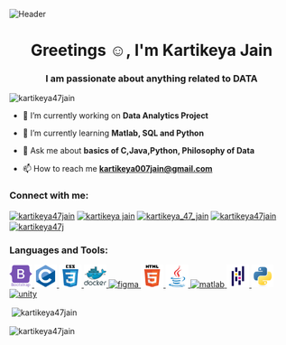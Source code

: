 ![Header](https://giphy.com/gifs/art-loop-trippy-26DoiqmYcxgFICb3G)
<h1 align="center">Greetings ☺️, I'm Kartikeya Jain</h1>
<h3 align="center">I am passionate about anything related to DATA</h3>

<p align="left"> <img src="https://komarev.com/ghpvc/?username=kartikeya47jain&label=Profile%20views&color=0e75b6&style=flat" alt="kartikeya47jain" /> </p>

- 🔭 I’m currently working on **Data Analytics Project**

- 🌱 I’m currently learning **Matlab, SQL and Python**

- 💬 Ask me about **basics of C,Java,Python, Philosophy of Data**

- 📫 How to reach me **kartikeya007jain@gmail.com**

<h3 align="left">Connect with me:</h3>
<p align="left">
<a href="https://twitter.com/kartikeya47jain" target="blank"><img align="center" src="https://raw.githubusercontent.com/rahuldkjain/github-profile-readme-generator/master/src/images/icons/Social/twitter.svg" alt="kartikeya47jain" height="30" width="40" /></a>
<a href="https://linkedin.com/in/kartikeya jain" target="blank"><img align="center" src="https://raw.githubusercontent.com/rahuldkjain/github-profile-readme-generator/master/src/images/icons/Social/linked-in-alt.svg" alt="kartikeya jain" height="30" width="40" /></a>
<a href="https://kaggle.com/kartikeya_47_jain" target="blank"><img align="center" src="https://raw.githubusercontent.com/rahuldkjain/github-profile-readme-generator/master/src/images/icons/Social/kaggle.svg" alt="kartikeya_47_jain" height="30" width="40" /></a>
<a href="https://instagram.com/kartikeya47jain" target="blank"><img align="center" src="https://raw.githubusercontent.com/rahuldkjain/github-profile-readme-generator/master/src/images/icons/Social/instagram.svg" alt="kartikeya47jain" height="30" width="40" /></a>
<a href="https://www.codechef.com/users/kartikeya47j" target="blank"><img align="center" src="https://cdn.jsdelivr.net/npm/simple-icons@3.1.0/icons/codechef.svg" alt="kartikeya47j" height="30" width="40" /></a>
</p>

<h3 align="left">Languages and Tools:</h3>
<p align="left"> <a href="https://getbootstrap.com" target="_blank" rel="noreferrer"> <img src="https://raw.githubusercontent.com/devicons/devicon/master/icons/bootstrap/bootstrap-plain-wordmark.svg" alt="bootstrap" width="40" height="40"/> </a> <a href="https://www.cprogramming.com/" target="_blank" rel="noreferrer"> <img src="https://raw.githubusercontent.com/devicons/devicon/master/icons/c/c-original.svg" alt="c" width="40" height="40"/> </a> <a href="https://www.w3schools.com/css/" target="_blank" rel="noreferrer"> <img src="https://raw.githubusercontent.com/devicons/devicon/master/icons/css3/css3-original-wordmark.svg" alt="css3" width="40" height="40"/> </a> <a href="https://www.docker.com/" target="_blank" rel="noreferrer"> <img src="https://raw.githubusercontent.com/devicons/devicon/master/icons/docker/docker-original-wordmark.svg" alt="docker" width="40" height="40"/> </a> <a href="https://www.figma.com/" target="_blank" rel="noreferrer"> <img src="https://www.vectorlogo.zone/logos/figma/figma-icon.svg" alt="figma" width="40" height="40"/> </a> <a href="https://www.w3.org/html/" target="_blank" rel="noreferrer"> <img src="https://raw.githubusercontent.com/devicons/devicon/master/icons/html5/html5-original-wordmark.svg" alt="html5" width="40" height="40"/> </a> <a href="https://www.java.com" target="_blank" rel="noreferrer"> <img src="https://raw.githubusercontent.com/devicons/devicon/master/icons/java/java-original.svg" alt="java" width="40" height="40"/> </a> <a href="https://www.mathworks.com/" target="_blank" rel="noreferrer"> <img src="https://upload.wikimedia.org/wikipedia/commons/2/21/Matlab_Logo.png" alt="matlab" width="40" height="40"/> </a> <a href="https://pandas.pydata.org/" target="_blank" rel="noreferrer"> <img src="https://raw.githubusercontent.com/devicons/devicon/2ae2a900d2f041da66e950e4d48052658d850630/icons/pandas/pandas-original.svg" alt="pandas" width="40" height="40"/> </a> <a href="https://www.python.org" target="_blank" rel="noreferrer"> <img src="https://raw.githubusercontent.com/devicons/devicon/master/icons/python/python-original.svg" alt="python" width="40" height="40"/> </a> <a href="https://unity.com/" target="_blank" rel="noreferrer"> <img src="https://www.vectorlogo.zone/logos/unity3d/unity3d-icon.svg" alt="unity" width="40" height="40"/> </a> </p>

<p>&nbsp;<img align="center" src="https://github-readme-stats.vercel.app/api?username=kartikeya47jain&show_icons=true&locale=en" alt="kartikeya47jain" /></p>

<p><img align="center" src="https://github-readme-streak-stats.herokuapp.com/?user=kartikeya47jain&" alt="kartikeya47jain" /></p>
